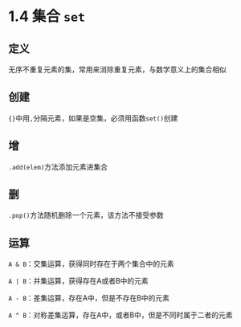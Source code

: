 # 1.4 集合 `set`

## 定义

无序不重复元素的集，常用来消除重复元素，与数学意义上的集合相似

## 创建

`{}`中用`,`分隔元素，如果是空集，必须用函数`set()`创建

## 增

`.add(elem)`方法添加元素进集合

## 删

`.pop()`方法随机删除一个元素，该方法不接受参数

## 运算

`A & B`：交集运算，获得同时存在于两个集合中的元素

`A | B`：并集运算，获得存在A或者B中的元素

`A - B`：差集运算，存在A中，但是不存在B中的元素

`A ^ B`：对称差集运算，存在A中，或者B中，但是不同时属于二者的元素

